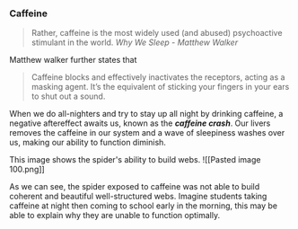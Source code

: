 ### Caffeine

> Rather, caffeine is the most widely used (and abused) psychoactive stimulant in the world.
> *Why We Sleep - Matthew Walker*

Matthew walker further states that
> Caffeine blocks and effectively inactivates the receptors, acting as a masking agent. It’s the equivalent of sticking your fingers in your ears to shut out a sound.

When we do all-nighters and try to stay up all night by drinking caffeine, a negative aftereffect awaits us, known as the ***caffeine crash***. Our livers removes the caffeine in our system and a wave of sleepiness washes over us, making our ability to function diminish.

This image shows the spider's ability to build webs. 
![[Pasted image 100.png]]

As we can see, the spider exposed to caffeine was not able to build coherent and beautiful well-structured webs. Imagine students taking caffeine at night then coming to school early in the morning, this may be able to explain why they are unable to function optimally.